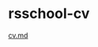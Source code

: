 # rsschool-cv
 [cv.md](https://github.com/Sasha329/rsschool-cv/blob/bc91f4e717761e017995dbda0a48dadd452db0ae/cv.md)
